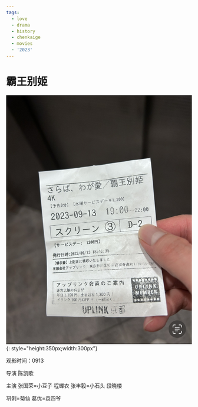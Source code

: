 ```yaml
---
tags:
  - love
  - drama
  - history
  - chenkaige
  - movies
  - '2023'
---
```


# 霸王别姬

![电影票](img/bawangbieji.jpeg){: style="height:350px;width:300px"}

观影时间：0913

导演 陈凯歌

主演 张国荣=小豆子 程蝶衣 张丰毅=小石头 段晓楼

  巩俐=菊仙 葛优=袁四爷


